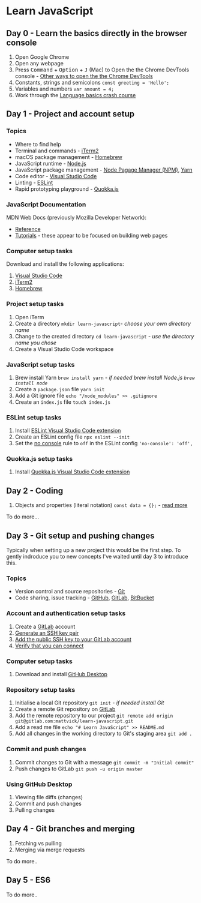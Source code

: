 # Learn JavaScript

## Day 0 - Learn the basics directly in the browser console

1. Open Google Chrome
1. Open any webpage
1. Press <kbd>Command</kbd> + <kbd>Option</kbd> + <kbd>J</kbd> (Mac) to Open the the Chrome DevTools console - [Other ways to open the the Chrome DevTools](https://developers.google.com/web/tools/chrome-devtools#open)
1. Constants, strings and semicolons `const greeting = 'Hello';`
1. Variables and numbers `var amount = 4;`
1. Work through the [Language basics crash course](https://developer.mozilla.org/en-US/docs/Learn/Getting_started_with_the_web/JavaScript_basics#language_basics_crash_course)

## Day 1 - Project and account setup

### Topics

* Where to find help
* Terminal and commands - [iTerm2](https://iterm2.com/)
* macOS package management - [Homebrew](https://brew.sh/)
* JavaScript runtime - [Node.js](https://nodejs.org/en/)
* JavaScript package management - [Node Pagage Manager (NPM)](https://www.npmjs.com/), [Yarn](https://yarnpkg.com/)
* Code editor - [Visual Studio Code](https://code.visualstudio.com/)
* Linting - [ESLint](https://eslint.org/)
* Rapid prototyping playground - [Quokka.js](https://quokkajs.com/)

### JavaScript Documentation

MDN Web Docs (previously Mozilla Developer Network):

* [Reference](https://developer.mozilla.org/en-US/docs/Web/JavaScript/Reference)
* [Tutorials](https://developer.mozilla.org/en-US/docs/Web/JavaScript#tutorials) - these appear to be focused on building web pages

### Computer setup tasks

Download and install the following applications:

1. [Visual Studio Code](https://code.visualstudio.com/)
1. [iTerm2](https://iterm2.com/)
1. [Homebrew](https://brew.sh/)

### Project setup tasks

1. Open iTerm
1. Create a directory `mkdir learn-javascript`- _choose your own directory name_
1. Change to the created directory `cd learn-javascript` - _use the directory name you chose_
1. Create a Visual Studio Code workspace

### JavaScript setup tasks

1. Brew install Yarn `brew install yarn` - _if needed brew install Node.js `brew install node`_
1. Create a `package.json` file `yarn init`
1. Add a Git ignore file `echo "/node_modules" >> .gitignore`
1. Create an `index.js` file `touch index.js`

### ESLint setup tasks

1. Install [ESLint Visual Studio Code extension](https://marketplace.visualstudio.com/items?itemName=dbaeumer.vscode-eslint)
1. Create an ESLint config file `npx eslint --init`
1. Set the [no console](https://eslint.org/docs/rules/no-console) rule to `off` in the ESLint config `'no-console': 'off',`

### Quokka.js setup tasks

1. Install [Quokka.js Visual Studio Code extension](https://marketplace.visualstudio.com/items?itemName=WallabyJs.quokka-vscode)

## Day 2 - Coding

1. Objects and properties (literal notation) `const data = {};` - [read more](https://developer.mozilla.org/en-US/docs/Web/JavaScript/Guide/Working_with_Objects)

To do more...

## Day 3 - Git setup and pushing changes

Typically when setting up a new project this would be the first step. To gently indroduce you to new concepts I've waited until day 3 to introduce this.

### Topics

* Version control and source repositories - [Git](https://git-scm.com/)
* Code sharing, issue tracking - [GitHub](https://github.com/), [GitLab](https://about.gitlab.com/), [BitBucket](https://bitbucket.org/)

### Account and authentication setup tasks

1. Create a [GitLab](https://about.gitlab.com/) account
1. [Generate an SSH key pair](https://docs.gitlab.com/ee/ssh/#generate-an-ssh-key-pair)
1. [Add the public SSH key to your GitLab account](https://docs.gitlab.com/ee/ssh/#add-an-ssh-key-to-your-gitlab-account)
1. [Verify that you can connect](https://docs.gitlab.com/ee/ssh/#verify-that-you-can-connect)

### Computer setup tasks

1. Download and install [GitHub Desktop](https://desktop.github.com/)

### Repository setup tasks

1. Initialise a local Git repository `git init` - _if needed install Git_
1. Create a remote Git repository on [GitLab](https://about.gitlab.com/)
1. Add the remote repository to our project `git remote add origin git@gitlab.com:mattvick/learn-javascript.git`
1. Add a read me file `echo "# Learn JavaScript" >> README.md`
1. Add all changes in the working directory to Git's staging area `git add .`

### Commit and push changes

1. Commit changes to Git with a message `git commit -m "Initial commit"`
1. Push changes to GitLab `git push -u origin master`

### Using GitHub Desktop

1. Viewing file diffs (changes) 
1. Commit and push changes
1. Pulling changes

## Day 4 - Git branches and merging

1. Fetching vs pulling
1. Merging via merge requests

To do more..

## Day 5 - ES6

To do more..
